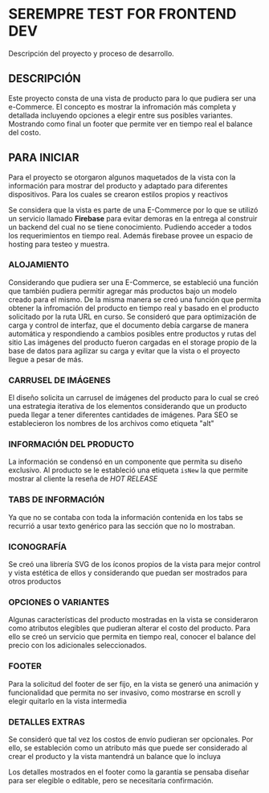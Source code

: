 # SEREMPRE TEST FOR FRONTEND DEV
Descripción del proyecto y proceso de desarrollo.

## DESCRIPCIÓN
Este proyecto consta de una vista de producto para lo que pudiera ser una e-Commerce. El concepto es mostrar la infromación más completa y detallada incluyendo opciones a elegir entre sus posibles variantes. Mostrando como final un footer que permite ver en tiempo real el balance del costo.

## PARA INICIAR
Para el proyecto se otorgaron algunos maquetados de la vista con la información para mostrar del producto y adaptado para diferentes dispositivos. Para los cuales se crearon estilos propios y reactivos

Se considera que la vista es parte de una E-Commerce por lo que se utilizó un servicio llamado **Firebase** para evitar demoras en la entrega al construir un backend del cual no se tiene conocimiento. Pudiendo acceder a todos los requerimientos en tiempo real. Además firebase provee un espacio de hosting para testeo y muestra.

### ALOJAMIENTO
Considerando que pudiera ser una E-Commerce, se estableció una función que también pudiera permitir agregar más productos bajo un modelo creado para el mismo.
De la misma manera se creó una función que permita obtener la infromación del producto en tiempo real y basado en el producto solicitado por la ruta URL en curso.
Se consideró que para optimización de carga y control de interfaz, que el documento debía cargarse de manera automática y respondiendo a cambios posibles entre productos y rutas del sitio
Las imágenes del producto fueron cargadas en el storage propio de la base de datos para agilizar su carga y evitar que la vista o el proyecto llegue a pesar de más.

### CARRUSEL DE IMÁGENES
El diseño solicita un carrusel de imágenes del producto para lo cual se creó una estrategia iterativa de los elementos considerando que un producto pueda llegar a tener diferentes cantidades de imágenes. Para SEO se establecieron los nombres de los archivos como etiqueta "alt"

### INFORMACIÓN DEL PRODUCTO
La información se condensó en un componente que permita su diseño exclusivo. Al producto se le estableció una etiqueta `isNew` la que permite mostrar al cliente la reseña de *HOT RELEASE*

### TABS DE INFORMACIÓN
Ya que no se contaba con toda la información contenida en los tabs se recurrió a usar texto genérico para las sección que no lo mostraban.

### ICONOGRAFÍA
Se creó una librería SVG de los íconos propios de la vista para mejor control y vista estética de ellos y considerando que puedan ser mostrados para otros productos

### OPCIONES O VARIANTES
Algunas características del producto mostradas en la vista se consideraron como atributos elegibles que pudieran alterar el costo del producto. 
Para ello se creó un servicio que permita en tiempo real, conocer el balance del precio con los adicionales seleccionados.

### FOOTER
Para la solicitud del footer de ser fijo, en la vista se generó una animación y funcionalidad que permita no ser invasivo, como mostrarse en scroll y elegir quitarlo en la vista intermedia

### DETALLES EXTRAS
Se consideró que tal vez los costos de envío pudieran ser opcionales. Por ello, se estableción como un atributo más que puede ser considerado al crear el producto y la vista mantendrá un balance que lo incluya

Los detalles mostrados en el footer como la garantía se pensaba diseñar para ser elegible o editable, pero se necesitaría confirmación.
